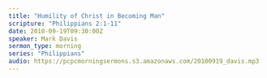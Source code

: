 ```yaml
---
title: "Humility of Christ in Becoming Man"
scripture: "Philippians 2:1-11"
date: 2010-09-19T09:30:00Z
speaker: Mark Davis
sermon_type: morning
series: "Philippians"
audio: https://pcpcmorningsermons.s3.amazonaws.com/20100919_davis.mp3 
---
```



